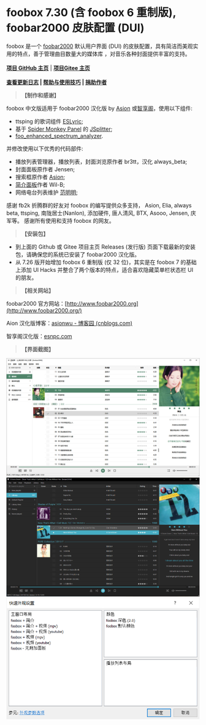 # foobox 7.30 (含 foobox 6 重制版), foobar2000 皮肤配置 (DUI)

foobox 是一个 [foobar2000](http://www.foobar2000.org/) 默认用户界面 (DUI) 的皮肤配置，具有简洁而美观实用的特点，善于管理曲目数量大的媒体库 ，对音乐各种封面提供丰富的支持。
\
\
**[项目 GitHub 主页](https://github.com/dream7180/foobox-cn)** |  **[项目Gitee 主页](https://gitee.com/dream7180/foobox-cn)**
\
\
**<a href="/2023/foobox-changelog/" target="_blank">查看更新日志</a>  |  <a href="/2023/foobox-tips/" target="_blank">帮助与使用技巧</a>  |  <a href="/about/" target="_blank">捐助作者</a>**

> **【制作和感谢】**

foobox 中文版适用于 foobar2000 汉化版 by [Asion](https://www.cnblogs.com/asionwu) 或[智享阁](https://www.esnpc.com/)，使用以下组件:  
* ttsping 的歌词组件 [ESLyric](https://github.com/ESLyric/release);  
* 基于 [Spider Monkey Panel](https://github.com/TheQwertiest/foo_spider_monkey_panel) 的 [JSplitter](https://foobar2000.ru/forum/viewtopic.php?t=6378);  
* [foo_enhanced_spectrum_analyzer](https://hydrogenaud.io/index.php/topic,116014.0.html).  

并修改使用以下优秀的代码部件:  
* 播放列表管理器，播放列表，封面浏览原作者 br3tt，汉化 always_beta;  
* 封面面板原作者 Jensen;  
* 搜索框原作者 [Asion](https://www.cnblogs.com/asionwu);  
* [简介面板](https://github.com/Wil-B/Biography)作者 Wil-B;
* 网络电台列表维护 [范明明](https://github.com/fanmingming);  

感谢 fb2k 折腾群的好友对 foobox 的编写提供众多支持， Asion, Elia, always beta, ttsping, 南陇居士(Nanlon), 添加硬件, 唐人清风, BTX, Asooo, Jensen, 庆军等。
感谢所有使用和支持 foobox 的网友。 

> **【安装包】**

* 到上面的 Github 或 Gitee 项目主页 Releases (发行版) 页面下载最新的安装包，请确保您的系统已安装了 foobar2000 汉化版。  
* 从 7.26 版开始增加 foobox 6 重制版 (仅 32 位)，其实是在 foobox 7 的基础上添加 UI Hacks 并整合了两个版本的特点，适合喜欢隐藏菜单栏状态栏 UI 的朋友。
<!--* 感谢[南陇居士](https://www.nljs.site/)制作的整合安装包: [https://www.nljs.site/foobar2000.html](https://www.nljs.site/foobar2000.html)

> **【手动安装】**

{{< admonition warning "注意" >}}
由于所依赖的组件 JSplitter 目前只有 32 位，故暂不支持 foobar2000 x64 版本。
{{< /admonition >}}

1. 下载和安装 foobar2000 汉化版：

* [智享阁Yeyo 汉化版 2.x](https://www.esnpc.com/foobar2000-20-simplified-chinese-version/)，下载 32 位的，或
* [Asion 汉化版 1.6.16 版](https://www.cnblogs.com/asionwu)，注意不要使用 Plus 版，它只集成至 foobox 7.8

2. 下载最新的 Release 包，解压后：

* 复制 themes 文件夹到已有的 foobar2000 中文汉化版目录下;
* 复制 profile 里的文件夹到 foobar2000 用户配置目录下.
* 简介面板 (作者 Wil-B) 需要 [fontawesome-webfont.ttf](https://ghproxy.com/https://github.com/beakerbrowser/beakerbrowser.com/raw/master/fonts/fontawesome-webfont.ttf) 字体，请复制到 C:\Windows\Fonts 目录下. 简介面板的完整功能需要连接外网，请自行解决.

{{< admonition warning "便携版" >}}
便携版，profile 位于 foobar2000 根目录下。目录结构如下:
{{< /admonition >}}
![alt](portable.png)

{{< admonition warning "非便携版" >}}
非便携版，即各用户使用独立配置文件，用户配置文件夹位于：\
**C:\Users\用户名\AppData\Roaming\foobar2000**  (1.x版)\
**C:\Users\用户名\AppData\Roaming\foobar2000-v2**  (2.x版)\
目录结构如下 (2.x版为例):
{{< /admonition >}}
![alt](nonportable.png#pic_left)

> **【额外的视频面板整合】**

从 foobox 7.16 版开始支持整合 foo-youtube 以及 foo-mpv 视频面板到主界面。标准的 release 包没有视频面板组件和主题文件，如需要该功能可下载视频面板整合包([github](https://github.com/dream7180/foobox-cn/releases/tag/video) | [gitee](https://gitee.com/dream7180/foobox-cn/releases/tag/video))，解压后按上面类似的方法安装。完成后可以在 “主菜单--视图--布局--快速设置”里切换各种 foobox 布局组合。
-->

> **【相关网站】**

foobar2000 官方网站：[http://www.foobar2000.org](http://www.foobar2000.org/)

Aion 汉化版博客：[asionwu - 博客园 (cnblogs.com)](https://www.cnblogs.com/asionwu)

智享阁汉化版：[esnpc.com](https://www.esnpc.com/)

> **【界面截图】**  

![foobox7](foobox7.jpg "foobox7")
![foobox7 暗色风格](foobox7dark.jpg "foobox7 暗色风格")
![布局选择](dui.png#pic_left)
